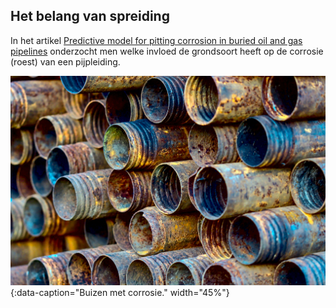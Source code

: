 ## Het belang van spreiding

In het artikel <a href="https://ipn.elsevierpure.com/en/publications/predictive-model-for-pitting-corrosion-in-buried-oil-and-gas-pipe" target="_blank">Predictive model for pitting corrosion in buried oil and gas pipelines</a> onderzocht men welke invloed de grondsoort heeft op de corrosie  (roest) van een pijpleiding.

![Buizen met corrosie.](media/pisauikan.jpg "Foto door Pisauikan op Unsplash."){:data-caption="Buizen met corrosie." width="45%"}

